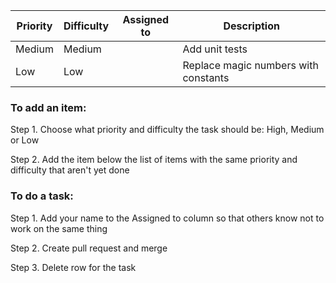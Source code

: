 Priority | Difficulty | Assigned to | Description
-------- | ---------- | ----------- | -----------
Medium | Medium | | Add unit tests
Low | Low | | Replace magic numbers with constants



### To add an item:

Step 1. Choose what priority and difficulty the task should be: High, Medium or Low

Step 2. Add the item below the list of items with the same priority and difficulty that aren't yet done





### To do a task:

Step 1. Add your name to the Assigned to column so that others know not to work on the same thing

Step 2. Create pull request and merge

Step 3. Delete row for the task
